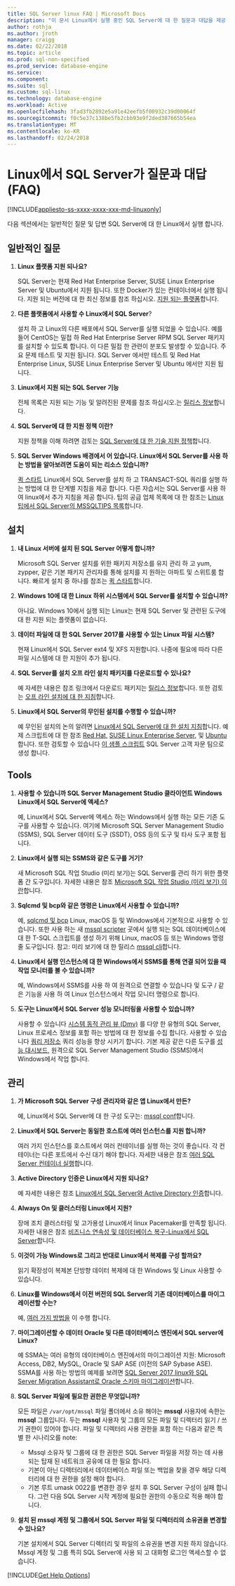 ```yaml
---
title: SQL Server linux FAQ | Microsoft Docs
description: "이 문서 Linux에서 실행 중인 SQL Server에 대 한 질문과 대답을 제공 합니다."
author: rothja
ms.author: jroth
manager: craigg
ms.date: 02/22/2018
ms.topic: article
ms.prod: sql-non-specified
ms.prod_service: database-engine
ms.service: 
ms.component: 
ms.suite: sql
ms.custom: sql-linux
ms.technology: database-engine
ms.workload: Active
ms.openlocfilehash: 3fad3fb2892e5a91e42eefb5f00932c39d00064f
ms.sourcegitcommit: f0c5e37c138be5fb2cbb93e9f2ded307665b54ea
ms.translationtype: MT
ms.contentlocale: ko-KR
ms.lasthandoff: 02/24/2018
---
```

# <a name="sql-server-on-linux-frequently-asked-questions-faq"></a>Linux에서 SQL Server가 질문과 대답 (FAQ)

[!INCLUDE[appliesto-ss-xxxx-xxxx-xxx-md-linuxonly](../includes/appliesto-ss-xxxx-xxxx-xxx-md-linuxonly.md)]

다음 섹션에서는 일반적인 질문 및 답변 SQL Server에 대 한 Linux에서 실행 합니다.

## <a name="general-questions"></a>일반적인 질문

1. **Linux 플랫폼 지원 되나요?**

   SQL Server는 현재 Red Hat Enterprise Server, SUSE Linux Enterprise Server 및 Ubuntu에서 지원 됩니다. 또한 Docker가 있는 컨테이너에서 실행 됩니다. 지원 되는 버전에 대 한 최신 정보를 참조 하십시오. [지원 되는 플랫폼](sql-server-linux-setup.md#supportedplatforms)합니다.

1. **다른 플랫폼에서 사용할 수 Linux에서 SQL Server**?

   설치 하 고 Linux의 다른 배포에서 SQL Server를 실행 되었을 수 있습니다. 예를 들어 CentOS는 밀접 하 Red Hat Enterprise Server RPM SQL Server 패키지를 설치할 수 있도록 합니다. 이 다른 밀접 한 관련이 분포도 발생할 수 있습니다. 주요 문제 테스트 및 지원 됩니다. SQL Server 에서만 테스트 및 Red Hat Enterprise Linux, SUSE Linux Enterprise Server 및 Ubuntu 에서만 지원 됩니다.

1. **Linux에서 지원 되는 SQL Server 기능**

   전체 목록은 지원 되는 기능 및 알려진된 문제를 참조 하십시오.는 [릴리스 정보](sql-server-linux-release-notes.md)합니다.

1. **SQL Server에 대 한 지원 정책 이란?**

   지원 정책을 이해 하려면 검토는 [SQL Server에 대 한 기술 지원 정책](https://support.microsoft.com/help/4047326/support-policy-for-microsoft-sql-server)합니다.

1. **SQL Server Windows 배경에서 어 있습니다. Linux에서 SQL Server를 사용 하는 방법을 알아보려면 도움이 되는 리소스 있습니까?**

   [퀵 스타트](sql-server-linux-setup.md#platforms) Linux에서 SQL Server를 설치 하 고 TRANSACT-SQL 쿼리를 실행 하는 방법에 대 한 단계별 지침을 제공 합니다. 다른 자습서는 SQL Server를 사용 하 여 linux에서 추가 지침을 제공 합니다. 팁의 공급 업체 목록에 대 한 참조는 [Linux 팁에서 SQL Server의 MSSQLTIPS 목록](https://www.mssqltips.com/sql-server-tip-category/226/sql-server-on-linux/)합니다.

## <a name="installation"></a>설치

1. **내 Linux 서버에 설치 된 SQL Server 어떻게 합니까?**

   Microsoft SQL Server 설치를 위한 패키지 저장소를 유지 관리 하 고 yum, zypper, 같은 기본 패키지 관리자를 통해 설치를 지 원하는 아파트 및 스위트룸 합니다. 빠르게 설치 중 하나를 참조는 [퀵 스타트](sql-server-linux-setup.md#platforms)합니다.

1. **Windows 10에 대 한 Linux 하위 시스템에서 SQL Server를 설치할 수 있습니까?**

   아니요. Windows 10에서 실행 되는 Linux는 현재 SQL Server 및 관련된 도구에 대 한 지원 되는 플랫폼이 없습니다.

1. **데이터 파일에 대 한 SQL Server 2017를 사용할 수 있는 Linux 파일 시스템?**

   현재 Linux에서 SQL Server ext4 및 XFS 지원합니다. 나중에 필요에 따라 다른 파일 시스템에 대 한 지원이 추가 됩니다.

1. **SQL Server를 설치 오프 라인 설치 패키지를 다운로드할 수 있나요?**

   예 자세한 내용은 참조 링크에서 다운로드 패키지는 [릴리스 정보](sql-server-linux-release-notes.md)합니다. 또한 검토는 [오프 라인 설치에 대 한 지침](sql-server-linux-setup.md#offline)합니다.

1. **Linux에서 SQL Server의 무인된 설치를 수행할 수 있습니까?**

   예 무인된 설치의 논의 알려면 [Linux에서 SQL Server에 대 한 설치 지침](sql-server-linux-setup.md#unattended)합니다. 예제 스크립트에 대 한 참조 [Red Hat](sample-unattended-install-redhat.md), [SUSE Linux Enterprise Server](sample-unattended-install-suse.md), 및 [Ubuntu](sample-unattended-install-ubuntu.md)합니다. 또한 검토할 수 있습니다 [이 샘플 스크립트](https://blogs.msdn.microsoft.com/sqlcat/2017/10/03/unattended-install-and-configuration-for-sql-server-2017-on-linux/) SQL Server 고객 자문 팀으로 생성 합니다.

## <a name="tools"></a>Tools

1. **사용할 수 있습니까 SQL Server Management Studio 클라이언트 Windows Linux에서 SQL Server에 액세스?**

   예, Linux에서 SQL Server에 액세스 하는 Windows에서 실행 하는 모든 기존 도구를 사용할 수 있습니다. 여기에 Microsoft SQL Server Management Studio (SSMS), SQL Server 데이터 도구 (SSDT), OSS 등의 도구 및 타사 도구 포함 됩니다.

1. **Linux에서 실행 되는 SSMS와 같은 도구를 거기?**

   새 Microsoft SQL 작업 Studio (미리 보기)는 SQL Server를 관리 하기 위한 플랫폼 간 도구입니다. 자세한 내용은 참조 [Microsoft SQL 작업 Studio (미리 보기) 이란](../sql-operations-studio/what-is.md)합니다.

1. **Sqlcmd 및 bcp와 같은 명령은 Linux에서 사용할 수 있습니까?**

   예, [sqlcmd 및 bcp](sql-server-linux-setup-tools.md) Linux, macOS 등 및 Windows에서 기본적으로 사용할 수 있습니다. 또한 사용 하는 새 [mssql scripter](https://github.com/Microsoft/mssql-scripter) 곳에서 실행 되는 SQL 데이터베이스에 대 한 T-SQL 스크립트를 생성 하기 위해 Linux, macOS 등 또는 Windows 명령줄 도구입니다. 참고: 미리 보기에 대 한 릴리스 [mssql cli](https://blogs.technet.microsoft.com/dataplatforminsider/2017/12/12/try-mssql-cli-a-new-interactive-command-line-tool-for-sql-server/)합니다.

1. **Linux에서 실행 인스턴스에 대 한 Windows에서 SSMS를 통해 연결 되어 있을 때 작업 모니터를 볼 수 있습니까?**

   예, Windows에서 SSMS를 사용 하 여 원격으로 연결할 수 있습니다 및 도구 / 같은 기능을 사용 하 여 Linux 인스턴스에서 작업 모니터 명령으로 합니다.

1. **도구는 Linux에서 SQL Server 성능 모니터링을 사용할 수 있습니까?**

   사용할 수 있습니다 [시스템 동적 관리 뷰 (Dmv)](../relational-databases/system-dynamic-management-views/system-dynamic-management-views.md) 를 다양 한 유형의 SQL Server, Linux 프로세스 정보를 포함 하는 방법에 대 한 정보를 수집 합니다. 사용할 수 있습니다 [쿼리 저장소](../relational-databases/performance/monitoring-performance-by-using-the-query-store.md) 쿼리 성능을 향상 시키기 합니다. 기본 제공 같은 다른 도구를 [성능 대시보드](https://blogs.msdn.microsoft.com/sql_server_team/new-in-ssms-performance-dashboard-built-in/), 원격으로 SQL Server Management Studio (SSMS)에서 Windows에서 작업 합니다.

## <a name="administration"></a>관리

1. **가 Microsoft SQL Server 구성 관리자와 같은 앱 Linux에서 만든?**

   예, Linux에서 SQL Server에 대 한 구성 도구는: [mssql conf](sql-server-linux-configure-mssql-conf.md)합니다.

1. **Linux에서 SQL Server는 동일한 호스트에 여러 인스턴스를 지원 합니까?**

   여러 가지 인스턴스를 호스트에서 여러 컨테이너를 실행 하는 것이 좋습니다. 각 컨테이너는 다른 포트에서 수신 대기 해야 합니다. 자세한 내용은 참조 [여러 SQL Server 컨테이너 실행](sql-server-linux-configure-docker.md#run-multiple-sql-server-containers)합니다.

1. **Active Directory 인증은 Linux에서 지원 되나요?**

   예 자세한 내용은 참조 [Linux에서 SQL Server와 Active Directory 인증](sql-server-linux-active-directory-authentication.md)합니다.

1. **Always On 및 클러스터링 Linux에서 지원?**

   장애 조치 클러스터링 및 고가용성 Linux에서 linux Pacemaker를 만족할 됩니다. 자세한 내용은 참조 [비즈니스 연속성 및 데이터베이스 복구-Linux에서 SQL Server](sql-server-linux-business-continuity-dr.md)합니다.

1. **이것이 가능 Windows로 그리고 반대로 Linux에서 복제를 구성 할까요?**

   읽기 확장성이 복제본 단방향 데이터 복제에 대 한 Windows 및 Linux 사용할 수 있습니다.

1. **Linux를 Windows에서 이전 버전의 SQL Server의 기존 데이터베이스를 마이그레이션할 수는?**

   예, [여러 가지 방법을](sql-server-linux-migrate-overview.md) 이 수행 합니다.

1. **마이그레이션할 수 데이터 Oracle 및 다른 데이터베이스 엔진에서 SQL server에 Linux?**

   예 SSMA는 여러 유형의 데이터베이스 엔진에서의 마이그레이션 지원: Microsoft Access, DB2, MySQL, Oracle 및 SAP ASE (이전의 SAP Sybase ASE). SSMA를 사용 하는 방법의 예제를 보려면 [SQL Server 2017 linux와 SQL Server Migration Assistant로 Oracle 스키마 마이그레이션](../ssma/oracle/sql-server-linux-convert-from-oracle.md?toc=%2fsql%2flinux%2ftoc.json)합니다.

1. **SQL Server 파일에 필요한 권한은 무엇입니까?**

   모든 파일은 `/var/opt/mssql` 파일 폴더에서 소유 해야는 **mssql** 사용자에 속한는 **mssql** 그룹입니다. 두는 **mssql** 사용자 및 그룹의 모든 파일 및 디렉터리 읽기 / 쓰기 권한이 있어야 합니다. 파일 및 디렉터리 사용 권한을 포함 하는 다음과 같은 특별 한 시나리오를 note:

   * Mssql 소유자 및 그룹에 대 한 권한은 SQL Server 파일을 저장 하는 데 사용 되는 탑재 된 네트워크 공유에 대 한 필요 합니다.
   * 기본이 아닌 디렉터리에서 데이터베이스 파일 또는 백업을 찾을 경우 해당 디렉터리에 대 한 권한을 설정 해야 합니다.
   * 기본 루트 umask 0022를 변경한 경우 설치 후 SQL Server 구성이 실패 합니다. 그런 다음 SQL Server 시작 계정에 필요한 권한의 수동으로 적용 해야 합니다.

1. **설치 된 mssql 계정 및 그룹에서 SQL Server 파일 및 디렉터리의 소유권을 변경할 수 있나요?**

   기본 설치에서 SQL Server 디렉터리 및 파일의 소유권을 변경 지원 하지 않습니다. Mssql 계정 및 그룹 특히 SQL Server에 사용 되 고 대화형 로그인 액세스할 수 없습니다.

[!INCLUDE[Get Help Options](../includes/paragraph-content/get-help-options.md)]